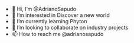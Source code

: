 - 👋 Hi, I’m @AdrianoSapudo
- 👀 I’m interested in Discover a new world
- 🌱 I’m currently learning Phyton
- 💞️ I’m looking to collaborate on industry projects
- 📫 How to reach me @adrianosapudo

<!---
AdrianoSapudo/AdrianoSapudo is a ✨ special ✨ repository because its `README.md` (this file) appears on your GitHub profile.
You can click the Preview link to take a look at your changes.
--->
